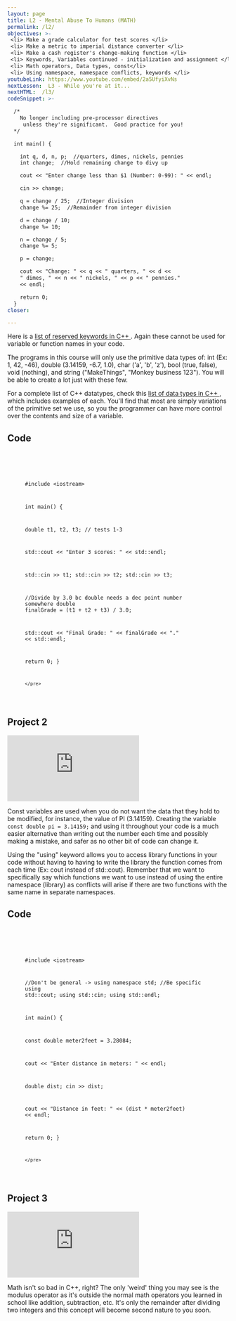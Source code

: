 ```yaml
---
layout: page
title: L2 - Mental Abuse To Humans (MATH)
permalink: /l2/
objectives: >-
 <li> Make a grade calculator for test scores </li>
 <li> Make a metric to imperial distance converter </li>
 <li> Make a cash register's change-making function </li>
 <li> Keywords, Variables continued - initialization and assignment </li>
 <li> Math operators, Data types, const</li>
 <li> Using namespace, namespace conflicts, keywords </li>
youtubeLink: https://www.youtube.com/embed/2a5UfyiXvNs
nextLesson:  L3 - While you're at it...
nextHTML:  /l3/
codeSnippet: >-

  /*
    No longer including pre-processor directives
     unless they're significant.  Good practice for you!
  */

  int main() {

    int q, d, n, p;  //quarters, dimes, nickels, pennies
    int change;  //Hold remaining change to divy up

    cout << "Enter change less than $1 (Number: 0-99): " << endl;

    cin >> change;

    q = change / 25;  //Integer division
    change %= 25;  //Remainder from integer division

    d = change / 10;
    change %= 10;

    n = change / 5;
    change %= 5;

    p = change;

    cout << "Change: " << q << " quarters, " << d <<
    " dimes, " << n << " nickels, " << p << " pennies."
    << endl;

    return 0;
  }
closer:

---
```

Here is a <a href="https://www.w3schools.in/cplusplus-tutorial/keywords/">list of reserved keywords in C++ </a>.  Again these cannot be used for variable or function names in your code.

The programs in this course will only use the primitive data types of: int (Ex: 1, 42, -46), double (3.14159, -6.7, 1.0), char ('a', 'b', 'z'), bool (true, false), void (nothing), and string ("MakeThings", "Monkey business 123").  You will be able to create a lot just with these few.  

For a complete list of C++ datatypes, check this <a href="https://www.geeksforgeeks.org/c-data-types/"> list of data types in C++ </a>, which includes examples of each. You'll find that most are simply variations of the primitive set we use, so you the programmer can have more control over the contents and size of a variable.

<h2 class="section-heading">Code</h2>
<figure class="highlight">
  <code class="language-cpp" data-lang="cpp">
    <pre>

#include &lt;iostream&gt;

int main() {

  double t1, t2, t3;  // tests 1-3

  std::cout << "Enter 3 scores: " << std::endl;  

  std::cin >> t1;
  std::cin >> t2;
  std::cin >> t3;

  //Divide by 3.0 bc double needs a dec point number somewhere
  double finalGrade = (t1 + t2 + t3)  / 3.0;

  std::cout << "Final Grade: " << finalGrade << "." << std::endl;

  return 0;
}

    </pre>
  </code>
</figure>


<h2 class="section-heading">Project 2</h2>
<div class="embed-responsive embed-responsive-16by9 vid">
  <iframe class="embed-responsive-item" src="https://www.youtube.com/embed/akIGTLC_8RM" frameborder="0" allow="encrypted-media" allowfullscreen></iframe>
</div>

Const variables are used when you do not want the data that they hold to be modified, for instance, the value of PI (3.14159).  Creating the variable <code>const double pi = 3.14159;</code> and using it throughout your code is a much easier alternative than writing out the number each time and possibly making a mistake, and safer as no other bit of code can change it.

Using the "using" keyword allows you to access library functions in your code without having to having to write the library the function comes from each time (Ex: cout instead of std::cout).  Remember that we want to specifically say which functions we want to use instead of using the entire namespace (library) as conflicts will arise if there are two functions with the same name in separate namespaces.

<h2 class="section-heading">Code</h2>
<figure class="highlight">
  <code class="language-cpp" data-lang="cpp">
    <pre>

#include &lt;iostream&gt;

//Don't be general ->  using namespace std;
//Be specific
using std::cout;
using std::cin;
using std::endl;

int main() {

  const double meter2feet = 3.28084;

  cout << "Enter distance in meters: " << endl;

  double dist;
  cin >> dist;

  cout << "Distance in feet: " << (dist * meter2feet) << endl;

  return 0;
}

    </pre>
  </code>
</figure>

<h2 class="section-heading">Project 3</h2>
<div class="embed-responsive embed-responsive-16by9 vid">
  <iframe class="embed-responsive-item" src="https://youtube.com/embed/_p1H0AHgLpM" frameborder="0" allow="encrypted-media" allowfullscreen></iframe>
</div>

Math isn't so bad in C++, right? The only 'weird' thing you may see is the modulus operator as it's outside the normal math operators you learned in school like addition, subtraction, etc.  It's only the remainder after dividing two integers and this concept will become second nature to you soon.

